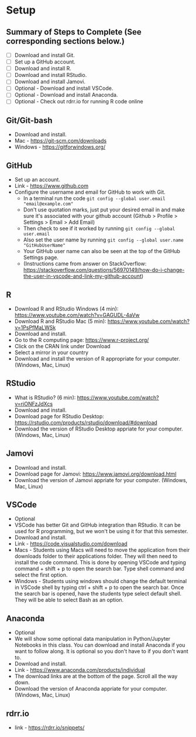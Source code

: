# Setup

## Summary of Steps to Complete (See corresponding sections below.)
- [ ] Download and install Git.
- [ ] Set up a GitHub account.
- [ ] Download and install R.
- [ ] Download and install RStudio.
- [ ] Download and install Jamovi.
- [ ] Optional - Download and install VSCode.
- [ ] Optional - Download and install Anaconda.
- [ ] Optional - Check out rdrr.io for running R code online

## Git/Git-bash
* Download and install.
* Mac - https://git-scm.com/downloads
* Windows - https://gitforwindows.org/

## GitHub
* Set up an account.
* Link - https://www.github.com
* Configure the username and email for GitHub to work with Git.
  * In a terminal run the code `git config --global user.email "email@example.com"`
  * Don't use quotation marks, just put your desired email in and make sure it's associated with your github account (Github > Profile > Settings > Email > Add Email)
  * Then check to see if it worked by running `git config --global user.email`
  * Also set the user name by running `git config --global user.name "GitHubUserName"`
  * Your GitHub user name can also be seen at the top of the GitHub Settings page.
  * (Instructions came from answer on StackOverflow: https://stackoverflow.com/questions/56970149/how-do-i-change-the-user-in-vscode-and-link-my-github-account)

## R
* Download R and RStudio Windows (4 min): https://www.youtube.com/watch?v=GAGUDL-4aVw
* Download R and RStudio Mac (5 min): https://www.youtube.com/watch?v=1PsPfMaLWSk
* Download and install.
* Go to the R computing page: https://www.r-project.org/
* Click on the CRAN link under Download
* Select a mirror in your country
* Download and install the version of R appropriate for your computer. (Windows, Mac, Linux)

## RStudio
* What is RStudio? (6 min): https://www.youtube.com/watch?v=riONFzJdXcs
* Download and install.
* Download page for RStudio Desktop: https://rstudio.com/products/rstudio/download/#download
* Download the version of RStudio Desktop appriate for your computer. (Windows, Mac, Linux)

## Jamovi
* Download and install.
* Download page for Jamovi: https://www.jamovi.org/download.html
* Download the version of Jamovi appriate for your computer. (Windows, Mac, Linux)
  
## VSCode
* Optional
* VSCode has better Git and GitHub integration than RStudio. It can be used for R programming, but we won't be using it for that this semester.
* Download and install.
* Link - https://code.visualstudio.com/download
* Macs - Students using Macs will need to move the application from their downloads folder to their applications folder. They will then need to install the code command. This is done by opening VSCode and typing command + shift + p to open the search bar. Type shell command and select the first option.
* Windows - Students using windows should change the default terminal in VSCode shell by typing ctrl + shift + p to open the search bar. Once the search bar is opened, have the students type select default shell. They will be able to select Bash as an option.

## Anaconda
* Optional
* We will show some optional data manipulation in Python/Jupyter Notebooks in this class. You can download and install Anaconda if you want to follow along. It is optional so you don't have to if you don't want to.
* Download and install.
* Link - https://www.anaconda.com/products/individual
* The download links are at the bottom of the page. Scroll all the way down.
* Download the version of Anaconda appriate for your computer. (Windows, Mac, Linux)

## rdrr.io
* link - https://rdrr.io/snippets/
